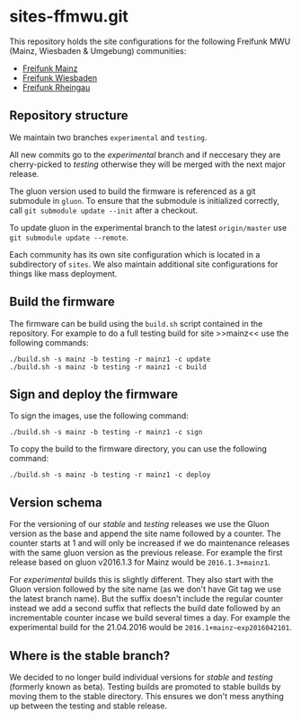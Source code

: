 # sites-ffmwu.git
This repository holds the site configurations for the following Freifunk MWU (Mainz, Wiesbaden & Umgebung) communities:

* [Freifunk Mainz](http://www.freifunk-mainz.de)
* [Freifunk Wiesbaden](http://wiesbaden.freifunk.net)
* [Freifunk Rheingau](https://www.freifunk-rheingau.de)

## Repository structure
We maintain two branches `experimental` and `testing`.

All new commits go to the _experimental_ branch and if neccesary they are cherry-picked to _testing_ otherwise they will be merged with the next major release.

The gluon version used to build the firmware is referenced as a git submodule in `gluon`.
To ensure that the submodule is initialized correctly, call `git submodule update --init` after a checkout.

To update gluon in the experimental branch to the latest `origin/master` use `git submodule update --remote`.

Each community has its own site configuration which is located in a subdirectory of `sites`.
We also maintain additional site configurations for things like mass deployment.

## Build the firmware
The firmware can be build using the `build.sh` script contained in the repository.
For example to do a full testing build for site >>mainz<< use the following commands:

```
./build.sh -s mainz -b testing -r mainz1 -c update
./build.sh -s mainz -b testing -r mainz1 -c build
```

## Sign and deploy the firmware
To sign the images, use the following command:

```
./build.sh -s mainz -b testing -r mainz1 -c sign
```

To copy the build to the firmware directory, you can use the following command:

```
./build.sh -s mainz -b testing -r mainz1 -c deploy
```

## Version schema
For the versioning of our _stable_ and _testing_ releases we use the Gluon version as the base and append the site name followed by a counter. The counter starts at 1 and will only be increased if we do maintenance releases with the same gluon version as the previous release. For example the first release based on gluon v2016.1.3 for Mainz would be `2016.1.3+mainz1`.

For _experimental_ builds this is slightly different. They also start with the Gluon version followed by the site name (as we don't have Git tag we use the latest branch name). But the suffix doesn't include the regular counter instead we add a second suffix that reflects the build date followed by an incrementable counter incase we build several times a day. For example the experimental build for the 21.04.2016 would be `2016.1+mainz~exp2016042101`.

## Where is the stable branch?
We decided to no longer build individual versions for _stable_ and _testing_ (formerly known as beta). Testing builds are promoted to stable builds by moving them to the stable directory. This ensures we don't mess anything up between the testing and stable release.
